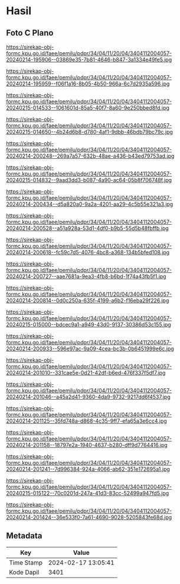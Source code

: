 # Hasil

## Foto C Plano

https://sirekap-obj-formc.kpu.go.id/faee/pemilu/pdpr/34/04/11/20/04/3404112004057-20240214-195906--03869e35-7b81-4646-b847-3a1334e49fe5.jpg

https://sirekap-obj-formc.kpu.go.id/faee/pemilu/pdpr/34/04/11/20/04/3404112004057-20240214-195959--f06f1a16-8b05-4b50-966a-6c7d2935a596.jpg

https://sirekap-obj-formc.kpu.go.id/faee/pemilu/pdpr/34/04/11/20/04/3404112004057-20240215-014533--1061601d-85a5-40f7-8a60-9e250bbed8fd.jpg

https://sirekap-obj-formc.kpu.go.id/faee/pemilu/pdpr/34/04/11/20/04/3404112004057-20240215-014650--4b24d6b8-d780-4af1-9dbb-46bdb79bc79c.jpg

https://sirekap-obj-formc.kpu.go.id/faee/pemilu/pdpr/34/04/11/20/04/3404112004057-20240214-200248--269a7a57-632b-48ae-a436-b43ed79753ad.jpg

https://sirekap-obj-formc.kpu.go.id/faee/pemilu/pdpr/34/04/11/20/04/3404112004057-20240215-014832--9aad3dd3-b087-4a90-ac64-05b8f706748f.jpg

https://sirekap-obj-formc.kpu.go.id/faee/pemilu/pdpr/34/04/11/20/04/3404112004057-20240214-200434--d5a820a0-9a2a-4201-aa29-4c5b55e321a3.jpg

https://sirekap-obj-formc.kpu.go.id/faee/pemilu/pdpr/34/04/11/20/04/3404112004057-20240214-200528--a51a928a-53d1-4df0-b9b5-55d5b48fbffb.jpg

https://sirekap-obj-formc.kpu.go.id/faee/pemilu/pdpr/34/04/11/20/04/3404112004057-20240214-200618--fc59c7d5-4076-4bc8-a368-134b5bfed108.jpg

https://sirekap-obj-formc.kpu.go.id/faee/pemilu/pdpr/34/04/11/20/04/3404112004057-20240214-200727--aae7681a-9ea3-4fb8-b6bd-1f74a43fb5f1.jpg

https://sirekap-obj-formc.kpu.go.id/faee/pemilu/pdpr/34/04/11/20/04/3404112004057-20240214-200814--0d0c250a-635f-4199-a6b2-f16eba29f226.jpg

https://sirekap-obj-formc.kpu.go.id/faee/pemilu/pdpr/34/04/11/20/04/3404112004057-20240215-015000--bdcec9a1-a949-43d0-9137-30386d53c155.jpg

https://sirekap-obj-formc.kpu.go.id/faee/pemilu/pdpr/34/04/11/20/04/3404112004057-20240214-200933--596e97ac-9a09-4cea-bc3b-0b6451999e6c.jpg

https://sirekap-obj-formc.kpu.go.id/faee/pemilu/pdpr/34/04/11/20/04/3404112004057-20240214-201010--331cae5e-0d21-42df-b6ed-476f337f5df7.jpg

https://sirekap-obj-formc.kpu.go.id/faee/pemilu/pdpr/34/04/11/20/04/3404112004057-20240214-201046--a45a2d41-9360-4da9-9732-9217dd6f4537.jpg

https://sirekap-obj-formc.kpu.go.id/faee/pemilu/pdpr/34/04/11/20/04/3404112004057-20240214-201125--35fd748a-d868-4c35-9ff7-efa65a3e6cc4.jpg

https://sirekap-obj-formc.kpu.go.id/faee/pemilu/pdpr/34/04/11/20/04/3404112004057-20240214-201158--18797e2a-1940-4637-b280-dff9d7764416.jpg

https://sirekap-obj-formc.kpu.go.id/faee/pemilu/pdpr/34/04/11/20/04/3404112004057-20240214-201241--7d996384-924a-4066-ab62-351e172695a1.jpg

https://sirekap-obj-formc.kpu.go.id/faee/pemilu/pdpr/34/04/11/20/04/3404112004057-20240215-015122--70c0201d-247a-41d3-83cc-52499a947fd5.jpg

https://sirekap-obj-formc.kpu.go.id/faee/pemilu/pdpr/34/04/11/20/04/3404112004057-20240214-201424--36e533f0-7a61-4690-9028-5205843fe68d.jpg


## Metadata

| Key        | Value               |
| ---------- | ------------------- |
| Time Stamp | 2024-02-17 13:05:41 |
| Kode Dapil | 3401                |



